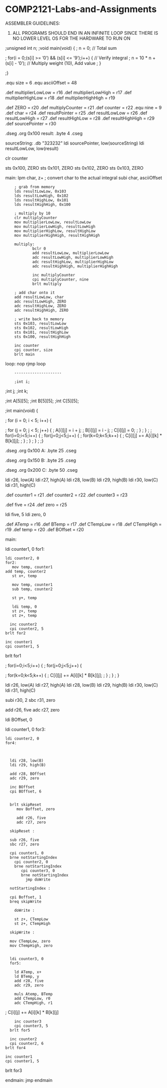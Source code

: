 COMP2121-Labs-and-Assignments
=============================

ASSEMBLER GUIDELINES:

1. ALL PROGRAMS SHOULD END IN AN INFINITE LOOP SINCE THERE IS NO LOWER LEVEL OS FOR THE HARDWARE TO RUN ON

;unsigned int n;
;void main(void) {
;   n = 0; // Total sum
 
;   for(i = 0;(s[i] >= ’0’) && (s[i] <= ’9’);i++) { // Verify integral
;      n = 10 * n + (s[i] - ’0’); // Multiply weight (10), Add value
;   }
 
;}
 
.equ size = 6
.equ asciiOffset = 48
 
.def multiplierLowLow = r16
.def multiplierLowHigh = r17
.def multiplierHighLow = r18
.def multiplierHighHigh = r19
 
.def ZERO = r20
.def multiplyCounter = r21
.def counter = r22
.equ nine = 9
.def char = r24
.def resultPointer = r25
.def resultLowLow = r26
.def resultLowHigh = r27
.def resultHighLow = r28
.def resultHighHigh = r29
.def sourcePointer = r30
 
.dseg
.org 0x100
result: .byte 4
.cseg
 
sourceString: .db "323232"
ldi sourcePointer, low(sourceString)
ldi resultLowLow, low(result)
 
clr counter
 
sts 0x100, ZERO
sts 0x101, ZERO
sts 0x102, ZERO
sts 0x103, ZERO
 
main:
        lpm char, z+
        ; convert char to the actual integral
        subi char, asciiOffset
 
        ; grab from memory
        lds resultLowLow, 0x103
        lds resultLowHigh, 0x102
        lds resultHighLow, 0x101
        lds resultHighHigh, 0x100
 
        ; multiply by 10
        clr multiplyCounter
        mov multiplierLowLow, resultLowLow
        mov multiplierLowHigh, resultLowHigh
        mov multiplierHighLow, resultHighLow
        mov multiplierHighHigh, resultHighHigh
 
        multiply:
                bclr 0 
                add resultLowLow, multiplierLowLow
                adc resultLowHigh, multiplierLowHigh
                adc resultHighLow, multiplierHighLow
                adc resultHighHigh, multiplierHighHigh
 
                inc multiplyCounter
                cpi multiplyCounter, nine
                brlt multiply
 
        ; add char onto it
        add resultLowLow, char
        adc resultLowHigh, ZERO
        adc resultHighLow, ZERO
        adc resultHighHigh, ZERO
 
        ; write back to memory
        sts 0x103, resultLowLow
        sts 0x102, resultLowHigh
        sts 0x101, resultHighLow
        sts 0x100, resultHighHigh
 
        inc counter
        cpi counter, size
        brlt main
 
loop: nop
        rjmp loop
        
        
        ---------------------
        
        ;int i;
;int j;
;int k;

;int A[5][5];
;int B[5][5];
;int C[5][5];

;int main(void) {

;  for (i = 0; i < 5; i++) {

;    for (j = 0; j < 5; j++) {
;      A[i][j] = i + j;
;      B[i][j] = i - j;
;      C[i][j] = 0;
;    }
;  }
;
;  for(i=0;i<5;i++) {
;    for(j=0;j<5;j++) {
;      for(k=0;k<5;k++) {
;        C[i][j] += A[i][k] * B[k][j];
;      }
;    }
;  }
;
;}


.dseg
.org 0x100
A: .byte 25
.cseg

.dseg
.org 0x150
B: .byte 25
.cseg

.dseg
.org 0x200
C: .byte 50
.cseg




ldi r26, low(A)
ldi r27, high(A)
ldi r28, low(B)
ldi r29, high(B)
ldi r30, low(C)
ldi r31, high(C)


.def counter1 = r21
.def counter2 = r22
.def counter3 = r23

.def five = r24
.def zero = r25

ldi five, 5
ldi zero, 0

.def ATemp = r16
.def BTemp = r17
.def CTempLow = r18
.def CTempHigh = r19
.def temp = r20
.def BOffset = r20

main:

  ldi counter1, 0
  for1:

    ldi counter2, 0
    for2:
       mov temp, counter1
    add temp, counter2
       st x+, temp
	   
	   mov temp, counter1
	   sub temp, counter2
	    
	   st y+, temp
	   
	   ldi temp, 0
	   st z+, temp
	   st z+, temp

      inc counter2
      cpi counter2, 5
    brlt for2

    inc counter1
    cpi counter1, 5
  brlt for1

;  for(i=0;i<5;i++) {
;    for(j=0;j<5;j++) {
       
;      for(k=0;k<5;k++) {
;        C[i][j] += A[i][k] * B[k][j];
;      }
;    }
;  }

  ldi r26, low(A)
  ldi r27, high(A)
  ldi r28, low(B)
  ldi r29, high(B)
  ldi r30, low(C)
  ldi r31, high(C) 

  subi r30, 2
  sbc r31, zero

  add r26, five
  adc r27, zero


  ldi BOffset, 0

  ldi counter1, 0
  for3:
    
    ldi counter2, 0
	for4:
      
 

	  ldi r28, low(B)
      ldi r29, high(B)

      add r28, BOffset
      adc r29, zero

      inc BOffset
      cpi BOffset, 6
      

      brlt skipReset
         mov Boffset, zero

		 add r26, five
	     adc r27, zero

      skipReset :

      sub r26, five
	  sbc r27, zero

      cpi counter1, 0
	  brne notStartingIndex
	    cpi counter2, 0
		brne notStartingIndex
		   cpi counter3, 0
		   brne notStartingIndex
		     jmp doWrite
      
	  notStartingIndex :
     
	  cpi Boffset, 1
	  breq skipWrite
         
        doWrite :

        st z+, CTempLow
	    st z+, CTempHigh
        
      skipWrite :

      mov CTempLow, zero
	  mov CTempHigh, zero


      ldi counter3, 0
	  for5:
	    
		ld ATemp, x+
		ld BTemp, y    
        add r28, five
		adc r29, zero

        muls Atemp, BTemp
		add CTempLow, r0
		adc CTempHigh, r1
;       C[i][j] += A[i][k] * B[k][j]


        inc counter3
        cpi counter3, 5
      brlt for5

      inc counter2
      cpi counter2, 6
    brlt for4

    inc counter1
    cpi counter1, 5
  brlt for3

endmain: jmp endmain

        